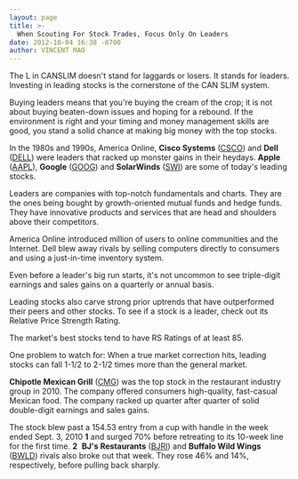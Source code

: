 ```yaml
---
layout: page
title: >-
  When Scouting For Stock Trades, Focus Only On Leaders
date: 2012-10-04 16:38 -0700
author: VINCENT MAO
---
```





The L in CANSLIM doesn't stand for laggards or losers. It stands for leaders. Investing in leading stocks is the cornerstone of the CAN SLIM system.


Buying leaders means that you're buying the cream of the crop; it is not about buying beaten-down issues and hoping for a rebound. If the environment is right and your timing and money management skills are good, you stand a solid chance at making big money with the top stocks.


In the 1980s and 1990s, America Online, **Cisco Systems** ([CSCO](https://research.investors.com/quote.aspx?symbol=CSCO)) and **Dell** ([DELL](https://research.investors.com/quote.aspx?symbol=DELL)) were leaders that racked up monster gains in their heydays. **Apple** ([AAPL](https://research.investors.com/quote.aspx?symbol=AAPL)), **Google** ([GOOG](https://research.investors.com/quote.aspx?symbol=GOOG)) and **SolarWinds** ([SWI](https://research.investors.com/quote.aspx?symbol=SWI)) are some of today's leading stocks.


Leaders are companies with top-notch fundamentals and charts. They are the ones being bought by growth-oriented mutual funds and hedge funds. They have innovative products and services that are head and shoulders above their competitors.


America Online introduced million of users to online communities and the Internet. Dell blew away rivals by selling computers directly to consumers and using a just-in-time inventory system.


Even before a leader's big run starts, it's not uncommon to see triple-digit earnings and sales gains on a quarterly or annual basis.


Leading stocks also carve strong prior uptrends that have outperformed their peers and other stocks. To see if a stock is a leader, check out its Relative Price Strength Rating.


The market's best stocks tend to have RS Ratings of at least 85.


One problem to watch for: When a true market correction hits, leading stocks can fall 1-1/2 to 2-1/2 times more than the general market.


**Chipotle Mexican Grill** ([CMG](https://research.investors.com/quote.aspx?symbol=CMG)) was the top stock in the restaurant industry group in 2010. The company offered consumers high-quality, fast-casual Mexican food. The company racked up quarter after quarter of solid double-digit earnings and sales gains.


The stock blew past a 154.53 entry from a cup with handle in the week ended Sept. 3, 2010 **1** and surged 70% before retreating to its 10-week line for the first time. **2**  **BJ's Restaurants** ([BJRI](https://research.investors.com/quote.aspx?symbol=BJRI)) and **Buffalo Wild Wings** ([BWLD](https://research.investors.com/quote.aspx?symbol=BWLD)) rivals also broke out that week. They rose 46% and 14%, respectively, before pulling back sharply.




